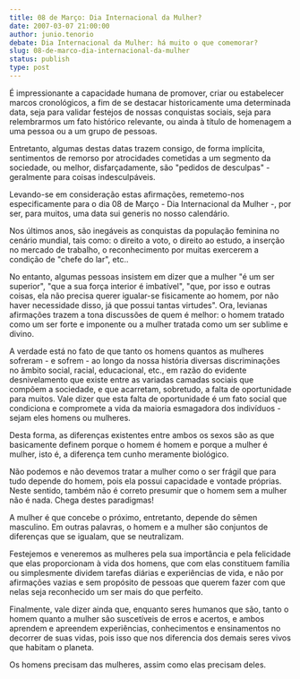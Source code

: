 ```yaml
---
title: 08 de Março: Dia Internacional da Mulher?
date: 2007-03-07 21:00:00
author: junio.tenorio
debate: Dia Internacional da Mulher: há muito o que comemorar?
slug: 08-de-marco-dia-internacional-da-mulher
status: publish 
type: post
---
```


É impressionante a capacidade humana de promover, criar ou estabelecer marcos cronológicos, a fim de se destacar historicamente uma determinada data, seja para validar festejos de nossas conquistas sociais, seja para relembrarmos um fato histórico relevante, ou ainda à título de homenagem a uma pessoa ou a um grupo de pessoas.  

Entretanto, algumas destas datas trazem consigo, de forma implícita, sentimentos de remorso por atrocidades cometidas a um segmento da sociedade, ou melhor, disfarçadamente, são "pedidos de desculpas" - geralmente para coisas indesculpáveis.  

Levando-se em consideração estas afirmações, remetemo-nos especificamente para o dia 08 de Março - Dia Internacional da Mulher -, por ser, para muitos, uma data sui generis no nosso calendário.  

Nos últimos anos, são inegáveis as conquistas da população feminina no cenário mundial, tais como: o direito a voto, o direito ao estudo, a inserção no mercado de trabalho, o reconhecimento por muitas exercerem a condição de "chefe do lar", etc..  

No entanto, algumas pessoas insistem em dizer que a mulher "é um ser superior", "que a sua força interior é imbatível", "que, por isso e outras coisas, ela não precisa querer igualar-se fisicamente ao homem, por não haver necessidade disso, já que possui tantas virtudes". Ora, levianas afirmações trazem a tona discussões de quem é melhor: o homem tratado como um ser forte e imponente ou a mulher tratada como um ser sublime e divino.  

A verdade está no fato de que tanto os homens quantos as mulheres sofreram - e sofrem - ao longo da nossa história diversas discriminações no âmbito social, racial, educacional, etc., em razão do evidente desnivelamento que existe entre as variadas camadas sociais que compõem a sociedade, e que acarretam, sobretudo, a falta de oportunidade para muitos. Vale dizer que esta falta de oportunidade é um fato social que condiciona e compromete a vida da maioria esmagadora dos indivíduos - sejam eles homens ou mulheres.  

Desta forma, as diferenças existentes entre ambos os sexos são as que basicamente definem porque o homem é homem e porque a mulher é mulher, isto é, a diferença tem cunho meramente biológico.  

Não podemos e não devemos tratar a mulher como o ser frágil que para tudo depende do homem, pois ela possui capacidade e vontade próprias. Neste sentido, também não é correto presumir que o homem sem a mulher não é nada. Chega destes paradigmas!  

A mulher é que concebe o próximo, entretanto, depende do sêmen masculino. Em outras palavras, o homem e a mulher são conjuntos de diferenças que se igualam, que se neutralizam.  

Festejemos e veneremos as mulheres pela sua importância e pela felicidade que elas proporcionam à vida dos homens, que com elas constituem família ou simplesmente dividem tarefas diárias e experiências de vida, e não por afirmações vazias e sem propósito de pessoas que querem fazer com que nelas seja reconhecido um ser mais do que perfeito.  

Finalmente, vale dizer ainda que, enquanto seres humanos que são, tanto o homem quanto a mulher são suscetíveis de erros e acertos, e ambos aprendem e apreendem experiências, conhecimentos e ensinamentos no decorrer de suas vidas, pois isso que nos diferencia dos demais seres vivos que habitam o planeta.  

Os homens precisam das mulheres, assim como elas precisam deles.
